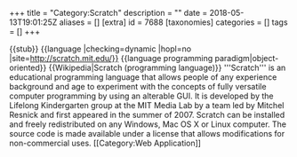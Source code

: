 +++
title = "Category:Scratch"
description = ""
date = 2018-05-13T19:01:25Z
aliases = []
[extra]
id = 7688
[taxonomies]
categories = []
tags = []
+++

{{stub}}
{{language
|checking=dynamic
|hopl=no
|site=http://scratch.mit.edu/}}
{{language programming paradigm|object-oriented}}
{{Wikipedia|Scratch (programming language)}}
'''Scratch''' is an educational programming language that allows people of any experience background and age to experiment with the concepts of fully versatile computer programming by using an alterable GUI. It is developed by the Lifelong Kindergarten group at the MIT Media Lab by a team led by Mitchel Resnick and first appeared in the summer of 2007. Scratch can be installed and freely redistributed on any Windows, Mac OS X or Linux computer. The source code is made available under a license that allows modifications for non-commercial uses.
[[Category:Web Application]]
